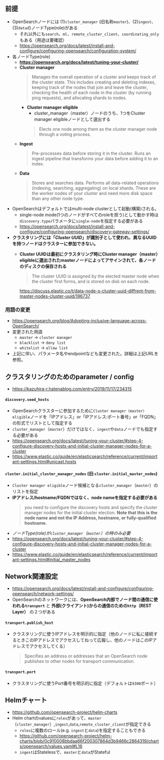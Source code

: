 ## 前提
- OpenSearchノードには (1)`cluster_manager` (旧名称`master`)、(2)`ingest`、(3)`data`のノードType(role)がある
  - それ以外にも`search`、`ml`、`remote_cluster_client`、`coordinating_only`もある（用途は要確認）
  - https://opensearch.org/docs/latest/install-and-configure/configuring-opensearch/configuration-system/
- 各ノードType(role)
  - **https://opensearch.org/docs/latest/tuning-your-cluster/**
  - **Cluster manager**  
    > Manages the overall operation of a cluster and keeps track of the cluster state. This includes creating and deleting indexes, keeping track of the nodes that join and leave the cluster, checking the health of each node in the cluster (by running ping requests), and allocating shards to nodes.
    - **Cluster manager eligible**  
      - cluster_manager（master）ノードのうち、1つをCluster manager eligibleノードとして選出する
      > Elects one node among them as the cluster manager node through a voting process.
  - **Ingest**  
    > Pre-processes data before storing it in the cluster. Runs an ingest pipeline that transforms your data before adding it to an index.
  - **Data**
    > Stores and searches data. Performs all data-related operations (indexing, searching, aggregating) on local shards. These are the worker nodes of your cluster and need more disk space than any other node type.
- OpenSearchはデフォルトではmulti-node clusterとして起動(構築)される。
  - single-node mode(1つのノードがすべてのroleを担う)として動かす時は`discovery.type`パラメータに`single-node`を指定する必要がある
  - https://opensearch.org/docs/latest/install-and-configure/configuring-opensearch/discovery-gateway-settings/
- **クラスタリングには「_Cluster UUID_」が識別子として使われ、異なるUUIDを持つノードはクラスターに参加できない。**
  - **Cluster UUIDは最初にクラスタリング時にCluster manager（master）eligibleに選出されたmasterノードによってアサインされて、各ノードのディスクの保存される**  
    > The cluster UUID is assigned by the elected master node when the cluster first forms, and is stored on disk on each node.

    https://discuss.elastic.co/t/data-node-s-cluster-uuid-diffrent-from-master-nodes-cluster-uuid/196737


### 用語の変更
- https://opensearch.org/blog/Adopting-inclusive-language-across-OpenSearch/
- 変更された用語
  - `master` -> `cluster manager`
  - `blacklist` -> `deny list`
  - `whitelist` -> `allow list`
- 上記に伴い、パラメータ名やendpointなども変更された。詳細は上記URLを参照。

## クラスタリングのためのparameter / config
- https://kazuhira-r.hatenablog.com/entry/2019/11/17/234315
#### **`discovery.seed_hosts`**
- OpenSearchクラスターに参加するために`Cluster manager（master） eligible`ノードを「IPアドレス」or「IPアドレス:ポート番号」or「FQDN」の形式でリストとして指定する
- `cluster_manager`（`master`）だけではなく、`ingest`や`data`ノードでも指定する必要がある
- https://opensearch.org/docs/latest/tuning-your-cluster/#step-4-configure-discovery-hosts-and-initial-cluster-manager-nodes-for-a-cluster
- https://www.elastic.co/guide/en/elasticsearch/reference/current/important-settings.html#unicast.hosts

#### **`cluster.initial_cluster_manager_nodes`** (旧:`cluster.initial_master_nodes`)
- `Cluster manager eligible`ノード候補となる`cluster_manager`（`master`）のリストを指定
- **IPアドレス/hostname/FQDNではなく、node nameを指定する必要がある**  
  > you need to configure the discovery hosts and specify the cluster manager nodes for the initial cluster election. **Note that this is the node name and not the IP Address, hostname, or fully-qualified hostname.**
- *ノードType(role)が`cluster_manager`（`master`）の時のみ必要*
- https://opensearch.org/docs/latest/tuning-your-cluster/#step-4-configure-discovery-hosts-and-initial-cluster-manager-nodes-for-a-cluster
- https://www.elastic.co/guide/en/elasticsearch/reference/current/important-settings.html#initial_master_nodes

## Network関連設定
- https://opensearch.org/docs/latest/install-and-configure/configuring-opensearch/network-settings/
- OpenSearchのネットワークには、**OpenSearch内部でノード間の通信に使われる`transport`** と **外部(クライアント)からの通信のための`http`（REST Layer）** の２つがある
#### **`transport.publish_host`**
- クラスタリングに使うIPアドレスを明示的に指定（他のノードに私に接続するときこのIPアドレスでアクセスしてねって広報し、他のノードはこのIPアドレスでアクセスしてくる）  
  > Specifies an address or addresses that an OpenSearch node publishes to other nodes for transport communication.
#### **`transport.port`**
- クラスタリングに使うPort番号を明示的に指定（デフォルトは`9300`ポート）

## Helmチャート
- https://github.com/opensearch-project/helm-charts
- Helm chartのvaluesに`roles`があって、`master`（`cluster_manager`）,`ingest`,`data`,`remote_cluster_client`が指定できる
  - `roles`に複数のロール(e.g. `ingest`と`data`)を指定することもできる
  - https://github.com/opensearch-project/helm-charts/blob/0c910008bbdaa66f200307864d3b9466c2864319/charts/opensearch/values.yaml#L16
  - `ingest`はStatelessで、`master`と`data`がStateful